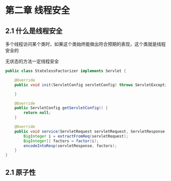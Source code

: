 # 第二章 线程安全

## 2.1 什么是线程安全
多个线程访问某个类时，如果这个类始终能做出符合预期的表现，这个类就是线程安全的

无状态的方法一定线程安全
```java
public class StatelessFactorizer implements Servlet {

    @Override
    public void init(ServletConfig servletConfig) throws ServletException {

    }

    @Override
    public ServletConfig getServletConfig() {
        return null;
    }

    @Override
    public void service(ServletRequest servletRequest, ServletResponse servletResponse) throws ServletException, IOException {
        BigInteger i = extractFromReq(servletRequest);
        BigInteger[] factors = factor(i);
        encodeIntoResp(servletResponse, factors);
    }
}
```

## 2.1 原子性
